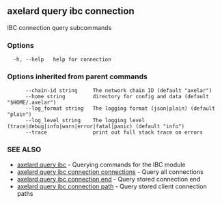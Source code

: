 ## axelard query ibc connection

IBC connection query subcommands

### Options

```
  -h, --help   help for connection
```

### Options inherited from parent commands

```
      --chain-id string     The network chain ID (default "axelar")
      --home string         directory for config and data (default "$HOME/.axelar")
      --log_format string   The logging format (json|plain) (default "plain")
      --log_level string    The logging level (trace|debug|info|warn|error|fatal|panic) (default "info")
      --trace               print out full stack trace on errors
```

### SEE ALSO

- [axelard query ibc](axelard_query_ibc.md)	 - Querying commands for the IBC module
- [axelard query ibc connection connections](axelard_query_ibc_connection_connections.md)	 - Query all connections
- [axelard query ibc connection end](axelard_query_ibc_connection_end.md)	 - Query stored connection end
- [axelard query ibc connection path](axelard_query_ibc_connection_path.md)	 - Query stored client connection paths
